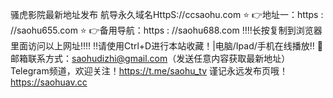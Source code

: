 骚虎影院最新地址发布
航导永久域名HttpS://ccsaohu.com
⭐️ 👉地址一：https : //saohu655.com
⭐️ 👉备用导航：https : //saohu688.com
‼️‼️长按复制到浏览器里面访问以上网址‼️‼️
‼️请使用Ctrl+D进行本站收藏！|电脑/Ipad/手机在线播放‼️
📧邮箱联系方式：saohudizhi@gmail.com（发送任意内容获取最新地址）
Telegram频道，欢迎关注！https://t.me/saohu_tv
谨记永远发布页哦！https://saohuav.cc
